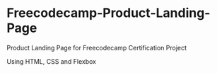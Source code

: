 # Freecodecamp-Product-Landing-Page
Product Landing Page for Freecodecamp Certification Project

Using HTML, CSS and Flexbox
